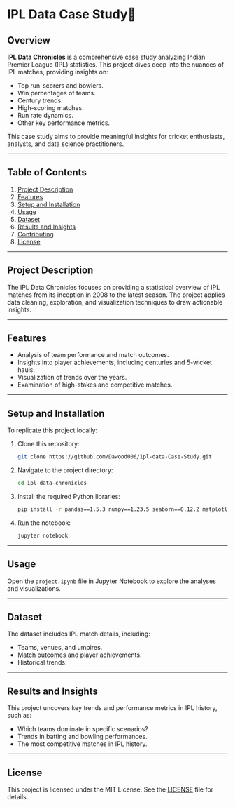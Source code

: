 
# IPL Data Case Study🏏

## Overview
**IPL Data Chronicles** is a comprehensive case study analyzing Indian Premier League (IPL) statistics. This project dives deep into the nuances of IPL matches, providing insights on:

- Top run-scorers and bowlers.
- Win percentages of teams.
- Century trends.
- High-scoring matches.
- Run rate dynamics.
- Other key performance metrics.

This case study aims to provide meaningful insights for cricket enthusiasts, analysts, and data science practitioners.

---

## Table of Contents
1. [Project Description](#project-description)
2. [Features](#features)
3. [Setup and Installation](#setup-and-installation)
4. [Usage](#usage)
5. [Dataset](#dataset)
6. [Results and Insights](#results-and-insights)
7. [Contributing](#contributing)
8. [License](#license)

---

## Project Description
The IPL Data Chronicles focuses on providing a statistical overview of IPL matches from its inception in 2008 to the latest season. The project applies data cleaning, exploration, and visualization techniques to draw actionable insights.

---

## Features
- Analysis of team performance and match outcomes.
- Insights into player achievements, including centuries and 5-wicket hauls.
- Visualization of trends over the years.
- Examination of high-stakes and competitive matches.

---

## Setup and Installation
To replicate this project locally:

1. Clone this repository:
   ```bash
   git clone https://github.com/Dawood006/ipl-data-Case-Study.git
   ```
2. Navigate to the project directory:
   ```bash
   cd ipl-data-chronicles
   ```
3. Install the required Python libraries:
   ```bash
   pip install -r pandas==1.5.3 numpy==1.23.5 seaborn==0.12.2 matplotlib==3.6.3 missingno==0.5.2 jupyter==1.0.0

   ```
4. Run the notebook:
   ```bash
   jupyter notebook
   ```

---

## Usage
Open the `project.ipynb` file in Jupyter Notebook to explore the analyses and visualizations.

---

## Dataset
The dataset includes IPL match details, including:
- Teams, venues, and umpires.
- Match outcomes and player achievements.
- Historical trends.

---

## Results and Insights
This project uncovers key trends and performance metrics in IPL history, such as:
- Which teams dominate in specific scenarios?
- Trends in batting and bowling performances.
- The most competitive matches in IPL history.

---



## License
This project is licensed under the MIT License. See the [LICENSE](#license) file for details.

